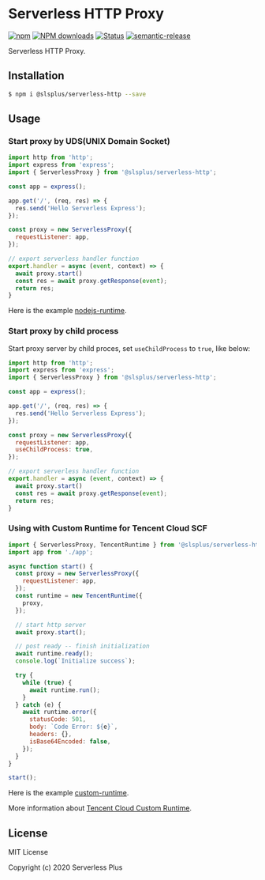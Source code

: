 # Serverless HTTP Proxy

[![npm](https://img.shields.io/npm/v/@slsplus/serverless-http)](http://www.npmtrends.com/@slsplus/serverless-http)
[![NPM downloads](http://img.shields.io/npm/dm/@slsplus/serverless-http.svg?style=flat-square)](http://www.npmtrends.com/@slsplus/serverless-http)
[![Status](https://github.com/serverless-plus/serverless-http/workflows/Test/badge.svg?branch=master)](https://github.com/serverless-plus/serverless-http/actions?query=workflow:Test+branch:master)
[![semantic-release](https://img.shields.io/badge/%20%20%F0%9F%93%A6%F0%9F%9A%80-semantic--release-e10079.svg)](https://github.com/semantic-release/semantic-release)

Serverless HTTP Proxy.

## Installation

```bash
$ npm i @slsplus/serverless-http --save
```

## Usage

### Start proxy by UDS(UNIX Domain Socket)

```js
import http from 'http';
import express from 'express';
import { ServerlessProxy } from '@slsplus/serverless-http';

const app = express();

app.get('/', (req, res) => {
  res.send('Hello Serverless Express');
});

const proxy = new ServerlessProxy({
  requestListener: app,
});

// export serverless handler function
export.handler = async (event, context) => {
  await proxy.start()
  const res = await proxy.getResponse(event);
  return res;
}
```

Here is the example [nodejs-runtime](./examples/nodejs-runtime).

### Start proxy by child process

Start proxy server by child proces, set `useChildProcess` to `true`, like below:

```js
import http from 'http';
import express from 'express';
import { ServerlessProxy } from '@slsplus/serverless-http';

const app = express();

app.get('/', (req, res) => {
  res.send('Hello Serverless Express');
});

const proxy = new ServerlessProxy({
  requestListener: app,
  useChildProcess: true,
});

// export serverless handler function
export.handler = async (event, context) => {
  await proxy.start()
  const res = await proxy.getResponse(event);
  return res;
}
```

### Using with Custom Runtime for Tencent Cloud SCF

```js
import { ServerlessProxy, TencentRuntime } from '@slsplus/serverless-http';
import app from './app';

async function start() {
  const proxy = new ServerlessProxy({
    requestListener: app,
  });
  const runtime = new TencentRuntime({
    proxy,
  });

  // start http server
  await proxy.start();

  // post ready -- finish initialization
  await runtime.ready();
  console.log(`Initialize success`);

  try {
    while (true) {
      await runtime.run();
    }
  } catch (e) {
    await runtime.error({
      statusCode: 501,
      body: `Code Error: ${e}`,
      headers: {},
      isBase64Encoded: false,
    });
  }
}

start();
```

Here is the example [custom-runtime](./examples/custom-runtime).

More information about [Tencent Cloud Custom Runtime](https://cloud.tencent.com/document/product/583/47274).

## License

MIT License

Copyright (c) 2020 Serverless Plus
